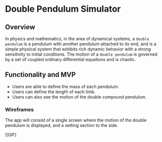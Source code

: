 # Double Pendulum Simulator

## Overview

In physics and mathematics, in the area of dynamical systems, a `double pendulum` is a pendulum with another pendulum attached to its end, and is a simple physical system that exhibits rich dynamic behavior with a strong sensitivity to initial conditions. The motion of a `double pendulum` is governed by a set of coupled ordinary differential equations and is chaotic.

## Functionality and MVP

* Users are able to define the mass of each pendulum.
* Users can define the length of each limb.
* Users can also see the motion of the double compound pendulum.

### Wireframes

The app will consist of a single screen where the motion of the double pendulum is displayed, and a setting section to the side.

![GIF]
